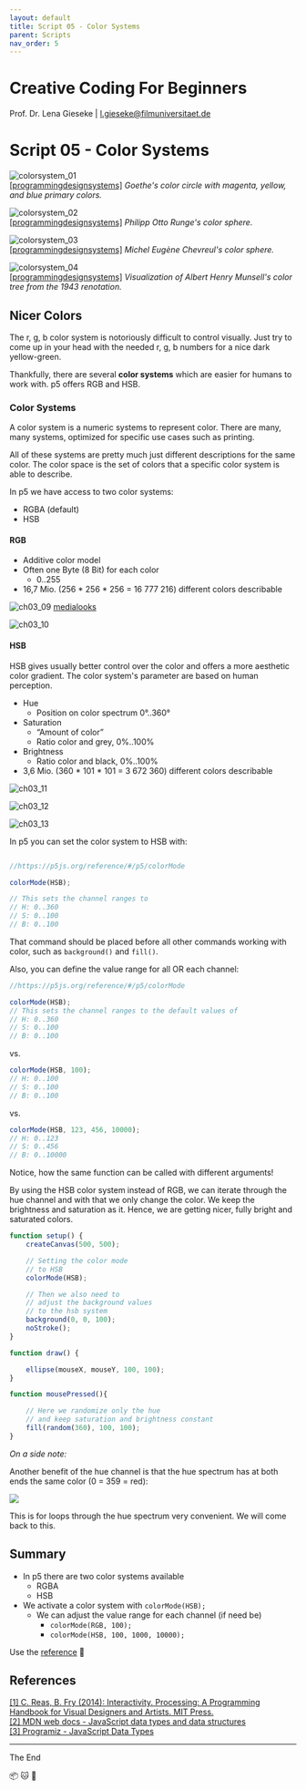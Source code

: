 ```yaml
---
layout: default
title: Script 05 - Color Systems
parent: Scripts
nav_order: 5
---
```


# Creative Coding For Beginners
  
Prof. Dr. Lena Gieseke \| l.gieseke@filmuniversitaet.de  
  


# Script 05 - Color Systems

![colorsystem_01](img/color/colorsystem_01.jpg)  
[[programmingdesignsystems]](https://programmingdesignsystems.com/color/a-short-history-of-color-theory/index.html) *Goethe's color circle with magenta, yellow, and blue primary colors.*
  
![colorsystem_02](img/color/colorsystem_02.jpg)  
[[programmingdesignsystems]](https://programmingdesignsystems.com/color/a-short-history-of-color-theory/index.html) *Philipp Otto Runge's color sphere.*
  
![colorsystem_03](img/color/colorsystem_03.jpg)  
[[programmingdesignsystems]](https://programmingdesignsystems.com/color/a-short-history-of-color-theory/index.html) *Michel Eugène Chevreul's color sphere.*
  
![colorsystem_04](img/color/colorsystem_04.jpg)  
[[programmingdesignsystems]](https://programmingdesignsystems.com/color/a-short-history-of-color-theory/index.html) *Visualization of Albert Henry Munsell's color tree from the 1943 renotation.*



## Nicer Colors

The r, g, b color system is notoriously difficult to control visually. Just try to come up in your head with the needed r, g, b numbers for a nice dark yellow-green.

Thankfully, there are several **color systems** which are easier for humans to work with. p5 offers RGB and HSB.

### Color Systems

A color system is a numeric systems to represent color. There are many, many systems, optimized for specific use cases such as printing.

All of these systems are pretty much just different descriptions for the same color. The color space is the set of colors that a specific color system is able to describe.

In p5 we have access to two color systems:

* RGBA (default)
* HSB


#### RGB

* Additive color model
* Often one Byte (8 Bit) for each color
    * 0..255
* 16,7 Mio. (256 * 256 * 256 = 16 777 216) different colors describable

![ch03_09](img/color/ch03_09.png)
[medialooks](https://old.medialooks.com/mplatform/docs/CK%20Advanced.html)

![ch03_10](img/color/ch03_10.png)


#### HSB

HSB gives usually better control over the color and offers a more aesthetic color gradient. The color system's parameter are based on human perception.

* Hue
    * Position on color spectrum 0°..360°
* Saturation
    * “Amount of color”
    * Ratio color and grey, 0%..100%
* Brightness
    * Ratio color and black, 0%..100%
* 3,6 Mio. (360 * 101 * 101 = 3 672 360) different colors describable


![ch03_11](img/color/ch03_11.png)

![ch03_12](img/color/ch03_12.png)

![ch03_13](img/color/ch03_13.png)


In p5 you can set the color system to HSB with:

```js

//https://p5js.org/reference/#/p5/colorMode

colorMode(HSB);

// This sets the channel ranges to
// H: 0..360
// S: 0..100
// B: 0..100
```

That command should be placed before all other commands working with color, such as `background()` and `fill()`.  
  
Also, you can define the value range for all OR each channel:

```js
//https://p5js.org/reference/#/p5/colorMode

colorMode(HSB);
// This sets the channel ranges to the default values of
// H: 0..360
// S: 0..100
// B: 0..100
```

vs.
  
```js
colorMode(HSB, 100);
// H: 0..100
// S: 0..100
// B: 0..100
```

vs.
  
```js
colorMode(HSB, 123, 456, 10000);
// H: 0..123
// S: 0..456
// B: 0..10000
```

Notice, how the same function can be called with different arguments!

By using the HSB color system instead of RGB, we can iterate through the hue channel and with that we only change the color. We keep the brightness and saturation as it. Hence, we are getting nicer, fully bright and saturated colors.

```js
function setup() {
    createCanvas(500, 500);

    // Setting the color mode
    // to HSB
    colorMode(HSB);

    // Then we also need to
    // adjust the background values
    // to the hsb system
    background(0, 0, 100);
    noStroke();
}

function draw() {

    ellipse(mouseX, mouseY, 100, 100);
}

function mousePressed(){

    // Here we randomize only the hue
    // and keep saturation and brightness constant
    fill(random(360), 100, 100);
}
```


*On a side note:*  

Another benefit of the hue channel is that the hue spectrum has at both ends the same color (0 = 359 = red):

![](img/04/colorlines_06.png)

This is for loops through the hue spectrum very convenient. We will come back to this.


## Summary

* In p5 there are two color systems available
    * RGBA
    * HSB
* We activate a color system with `colorMode(HSB);`
    * We can adjust the value range for each channel (if need be)
        * `colorMode(RGB, 100);`
        * `colorMode(HSB, 100, 1000, 10000);`

Use the [reference](https://p5js.org/reference/) 🚒


## References

[[1] C. Reas, B. Fry (2014): Interactivity. Processing: A Programming Handbook for Visual Designers and Artists. MIT Press.](https://www.processing.org/tutorials/interactivity/)  
[[2] MDN web docs - JavaScript data types and data structures](https://developer.mozilla.org/en-US/docs/Web/JavaScript/Data_structures)  
[[3] Programiz - JavaScript Data Types](https://www.programiz.com/javascript/data-types)  


---

The End

📦 🐱 🎨